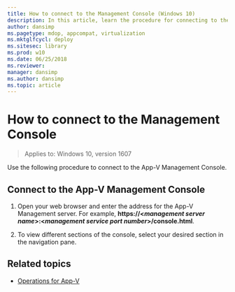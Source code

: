 ```yaml
---
title: How to connect to the Management Console (Windows 10)
description: In this article, learn the procedure for connecting to the App-V Management Console through your web browser.
author: dansimp
ms.pagetype: mdop, appcompat, virtualization
ms.mktglfcycl: deploy
ms.sitesec: library
ms.prod: w10
ms.date: 06/25/2018
ms.reviewer: 
manager: dansimp
ms.author: dansimp
ms.topic: article
---
```

# How to connect to the Management Console

>Applies to: Windows 10, version 1607

Use the following procedure to connect to the App-V Management Console.

## Connect to the App-V Management Console

1. Open your web browser and enter the address for the App-V Management server. For example, **https://\<_management server name_\>:\<_management service port number_\>/console.html**.

2. To view different sections of the console, select your desired section in the navigation pane.





## Related topics

- [Operations for App-V](appv-operations.md)
